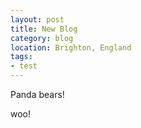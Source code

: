 ```yaml
---
layout: post
title: New Blog
category: blog
location: Brighton, England
tags:
- test
---
```


Panda bears!

<!--excerpt-->

woo!